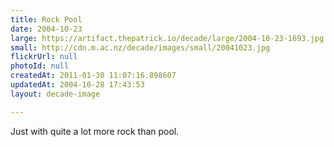 ```yaml
---
title: Rock Pool
date: 2004-10-23
large: https://artifact.thepatrick.io/decade/large/2004-10-23-1693.jpg
small: http://cdn.m.ac.nz/decade/images/small/20041023.jpg
flickrUrl: null
photoId: null
createdAt: 2011-01-30 11:07:16.898607
updatedAt: 2004-10-28 17:43:53
layout: decade-image

---
```

Just with quite a lot more rock than pool.
